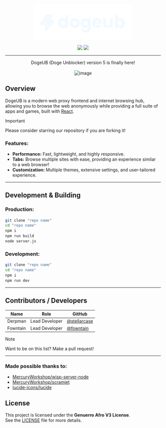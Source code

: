 <div align="center">
  
  <img src="./public/logo.svg" width="322" />
  <br />

  <a href="https://buymeacoffee.com/dogubdev" target="_blank"><img src="https://raw.githubusercontent.com/pachadotdev/buymeacoffee-badges/main/bmc-yellow.svg" width="130" /></a> ![](https://dcbadge.limes.pink/api/server/https://discord.gg/unblocking?compact=true)


  <hr />
  DogeUB (Doge Unblocker) version 5 is finally here!

  
  <br />
  <br />

  
<img width="1278" height="628" alt="image" src="https://github.com/user-attachments/assets/1cd9f78f-bce9-4c0f-94a7-1e755ab9e111" />

</div>

## Overview

DogeUB is a modern web proxy frontend and internet browsing hub, allowing you to browse the web anonymously while providing a full suite of apps and games, built with [React](https://github.com/facebook/react).

> [!IMPORTANT]
> Please consider starring our repository if you are forking it!

### Features:

- **Performance:** Fast, lightweight, and highly responsive.
- **Tabs:** Browse multiple sites with ease, providing an experience similar to a web browser!
- **Customization:** Multiple themes, extensive settings, and user-tailored experience.

---

## Development & Building


### Production:
```bash
git clone "repo name"
cd "repo name"
npm i
npm run build
node server.js
````

### Development:

```bash
git clone "repo name"
cd "repo name"
npm i
npm run dev
```

---


## Contributors / Developers

| Name          | Role               | GitHub |
| ------------- | ------------------ | ------ |
| Derpman | Lead Developer     |      [@stellarcase](https://github.com/stellarcase) |
| Fowntain | Lead Developer | [@fowntain](https://github.com/fowntain)     |

> [!NOTE]
> Want to be on this list? Make a pull request!

---

### Made possible thanks to:

* [MercuryWorkshop/wisp-server-node](https://github.com/MercuryWorkshop/wisp-server-node)
* [MercuryWorkshop/scramjet](https://github.com/MercuryWorkshop/scramjet)
* [lucide-icons/lucide](https://github.com/lucide-icons/lucide)

## License

This project is licensed under the **Genuerro Afro V3 License**.  
See the [LICENSE](LICENSE) file for more details.